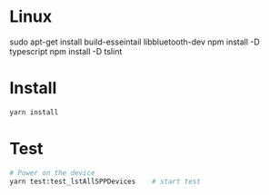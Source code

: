 # Linux
sudo apt-get install build-esseintail libbluetooth-dev
npm install -D typescript
npm install -D tslint

# Install 
```bash
yarn install
```

# Test
```bash
# Power on the device
yarn test:test_lstAllSPPDevices    # start test
```
